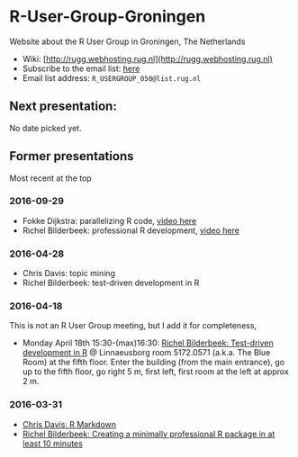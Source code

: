 # R-User-Group-Groningen

Website about the R User Group in Groningen, The Netherlands

 * Wiki: [http://rugg.webhosting.rug.nl](http://rugg.webhosting.rug.nl)
 * Subscribe to the email list: [here](http://list.rug.nl/cgi-bin/wa?SUBED1=R_USERGROUP_050&A=1)
 * Email list address: `R_USERGROUP_050@list.rug.nl`

## Next presentation: 

No date picked yet.

## Former presentations

Most recent at the top

### 2016-09-29 

 * Fokke Dijkstra: parallelizing R code, [video here](http://streaming3.service.rug.nl/p2gplayer/Player.aspx?id=vPZEX)
 * Richel Bilderbeek: professional R development, [video here](http://streaming3.service.rug.nl/p2gplayer/Player.aspx?id=c9GNy2)

### 2016-04-28

 * Chris Davis: topic mining
 * Richel Bilderbeek: test-driven development in R

### 2016-04-18

This is not an R User Group meeting, but I add it for completeness,

 * Monday April 18th 15:30-(max)16:30: [Richel Bilderbeek: Test-driven development in R](TestDrivenDevelopment.pdf) @ Linnaeusborg room 5172.0571 (a.k.a. The Blue Room) at the fifth floor. Enter the building (from the main entrance), go up to the fifth floor, go right 5 m, first left, first room at the left at approx 2 m.

### 2016-03-31

 * [Chris Davis: R Markdown](https://github.com/richelbilderbeek/R-User-Group-Groningen/raw/master/ChrisDavis_31Mar2016_RMarkdown.pdf)
 * [Richel Bilderbeek: Creating a minimally professional R package in at least 10 minutes](20160331_Richel_Bilderbeek_Creating_a_minimally_professional_R_package_in_at_least_10_minutes.md)
